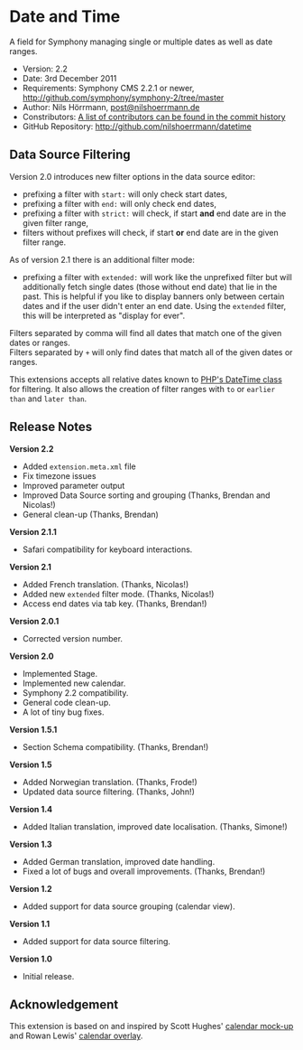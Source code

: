 # Date and Time

A field for Symphony managing single or multiple dates as well as date ranges.

- Version: 2.2
- Date: 3rd December 2011
- Requirements: Symphony CMS 2.2.1 or newer, <http://github.com/symphony/symphony-2/tree/master>
- Author: Nils Hörrmann, post@nilshoerrmann.de
- Constributors: [A list of contributors can be found in the commit history](http://github.com/nilshoerrmann/datetime/commits/master)
- GitHub Repository: <http://github.com/nilshoerrmann/datetime>

## Data Source Filtering

Version 2.0 introduces new filter options in the data source editor:

- prefixing a filter with `start:` will only check start dates,
- prefixing a filter with `end:` will only check end dates,
- prefixing a filter with `strict:` will check, if start **and** end date are in the given filter range,
- filters without prefixes will check, if start **or** end date are in the given filter range.

As of version 2.1 there is an additional filter mode:

- prefixing a filter with `extended:` will work like the unprefixed filter but will additionally fetch single dates (those without end date) that lie in the past. This is helpful if you like to display banners only between certain dates and if the user didn't enter an end date. Using the `extended` filter, this will be interpreted as "display for ever".

Filters separated by comma will find all dates that match one of the given dates or ranges.  
Filters separated by `+` will only find dates that match all of the given dates or ranges.

This extensions accepts all relative dates known to [PHP's DateTime class](http://www.php.net/manual/en/datetime.formats.php) for filtering. It also allows the creation of filter ranges with `to` or `earlier than` and `later than`.

## Release Notes

**Version 2.2**

- Added `extension.meta.xml` file
- Fix timezone issues
- Improved parameter output
- Improved Data Source sorting and grouping (Thanks, Brendan and Nicolas!)
- General clean-up (Thanks, Brendan)

**Version 2.1.1**

- Safari compatibility for keyboard interactions.

**Version 2.1**

- Added French translation. (Thanks, Nicolas!)
- Added new `extended` filter mode. (Thanks, Nicolas!)
- Access end dates via tab key. (Thanks, Brendan!)

**Version 2.0.1**

- Corrected version number.

**Version 2.0**

- Implemented Stage.
- Implemented new calendar.
- Symphony 2.2 compatibility.
- General code clean-up.
- A lot of tiny bug fixes.

**Version 1.5.1**

- Section Schema compatibility. (Thanks, Brendan!)

**Version 1.5**

- Added Norwegian translation. (Thanks, Frode!)
- Updated data source filtering. (Thanks, John!)

**Version 1.4**

- Added Italian translation, improved date localisation. (Thanks, Simone!)

**Version 1.3**

- Added German translation, improved date handling.
- Fixed a lot of bugs and overall improvements. (Thanks, Brendan!)

**Version 1.2**

- Added support for data source grouping (calendar view).

**Version 1.1**

- Added support for data source filtering.

**Version 1.0**

- Initial release.

## Acknowledgement

This extension is based on and inspired by Scott Hughes' [calendar mock-up](http://symphony-cms.com/community/discussions/103/) and Rowan Lewis' [calendar overlay](http://github.com/rowan-lewis/calendaroverlay/).
